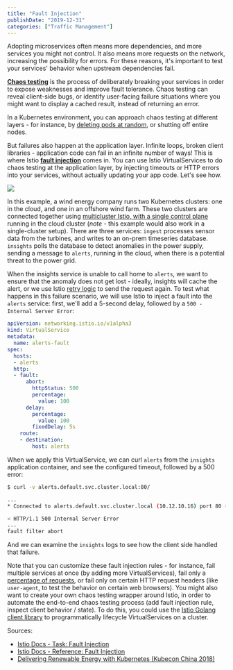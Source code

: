 ```yaml
---
title: "Fault Injection"
publishDate: "2019-12-31"
categories: ["Traffic Management"]
---
```


Adopting microservices often means more dependencies, and more services you might not control. It also means more requests on the network, increasing the possibility for errors. For these reasons, it's important to test your services' behavior when upstream dependencies fail.

**[Chaos testing](https://en.wikipedia.org/wiki/Chaos_engineering)** is the process of deliberately breaking your services in order to expose weaknesses and improve fault tolerance. Chaos testing can reveal client-side bugs, or identify user-facing failure situations where you might want to display a cached result, instead of returning an error.

In a Kubernetes environment, you can approach chaos testing at different layers - for instance, by [deleting pods at random](https://github.com/asobti/kube-monkey#kube-monkey--), or shutting off entire nodes.

But failures also happen at the application layer. Infinite loops, broken client libraries - application code can fail in an infinite number of ways! This is where Istio **[fault injection](https://istio.io/docs/concepts/traffic-management/#fault-injection)** comes in. You can use Istio VirtualServices to do chaos testing at the application layer, by injecting timeouts or HTTP errors into your services, without actually updating your app code. Let's see how.

![](/images/fault-injection.png)


In this example, a wind energy company runs two Kubernetes clusters: one in the cloud, and one in an offshore wind farm. These two clusters are connected together using [multicluster Istio, with a single control plane](https://istio.io/docs/setup/install/multicluster/shared-gateways/) running in the cloud cluster (*note* - this example would also work in a single-cluster setup). There are three services: `ingest` processes sensor data from the turbines, and writes to an on-prem timeseries database. `insights` polls the database to detect anomalies in the power supply, sending a message to `alerts`, running in the cloud, when there is a potential threat to the power grid.

When the insights service is unable to call home to `alerts`, we want to ensure that the anomaly does not get lost - ideally, insights will cache the alert, or we use Istio [retry logic](/retry) to send the request again. To test what happens in this failure scenario, we will use Istio to inject a fault into the `alerts` service: first, we'll add a 5-second delay, followed by a `500 - Internal Server Error`:

```YAML
apiVersion: networking.istio.io/v1alpha3
kind: VirtualService
metadata:
  name: alerts-fault
spec:
  hosts:
  - alerts
  http:
  - fault:
      abort:
        httpStatus: 500
        percentage:
          value: 100
      delay:
        percentage:
          value: 100
        fixedDelay: 5s
    route:
    - destination:
        host: alerts
```

When we apply this VirtualService, we can curl `alerts` from the `insights` application container, and see the configured timeout, followed by a 500 error:

```bash
$ curl -v alerts.default.svc.cluster.local:80/

...
* Connected to alerts.default.svc.cluster.local (10.12.10.16) port 80 (#0)

< HTTP/1.1 500 Internal Server Error
...
fault filter abort
```

And we can examine the `insights` logs to see how the client side handled that failure.

Note that you can customize these fault injection rules - for instance, fail multiple services at once (by adding more VirtualServices), fail only a [percentage of requests](https://istio.io/docs/reference/config/networking/virtual-service/#HTTPFaultInjection-Abort), or fail only on certain HTTP request headers (like `user-agent`, to test the behavior on certain web browsers).
You might also want to create your own chaos testing wrapper around Istio, in order to automate the end-to-end chaos testing process (add fault injection rule, inspect client behavior / state). To do this, you could use the [Istio Golang client library](https://github.com/istio/client-go) to programmatically lifecycle VirtualServices on a cluster.


Sources:

- [Istio Docs - Task: Fault Injection](https://istio.io/docs/tasks/traffic-management/fault-injection/)
- [Istio Docs - Reference: Fault Injection](https://istio.io/docs/reference/config/networking/virtual-service/#HTTPFaultInjection)
- [Delivering Renewable Energy with
Kubernetes (Kubecon China 2018)](https://static.sched.com/hosted_files/kccncchina2018english/18/ShengLiang-En.pdf)